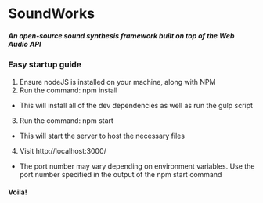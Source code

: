 # SoundWorks
##### An open-source sound synthesis framework built on top of the Web Audio API

### Easy startup guide
1. Ensure nodeJS is installed on your machine, along with NPM
2. Run the command: npm install
  * This will install all of the dev dependencies as well as run the gulp script
3. Run the command: npm start
  * This will start the server to host the necessary files
4. Visit http://localhost:3000/
  * The port number may vary depending on environment variables.  Use the port number specified in the output of the npm start command
  
#### Voila!
